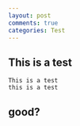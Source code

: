 ```yaml
---
layout: post
comments: true
categories: Test
---
```

## This is a test


    This is a test
    this is a test
  
  
## good?
